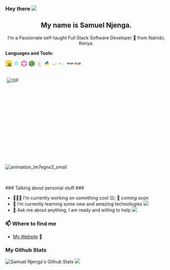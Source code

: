 ### Hey there <img src="https://media.giphy.com/media/hvRJCLFzcasrR4ia7z/giphy.gif" width="25px">
<h2 align="center">My name is Samuel Njenga.</h2>
<p align="center">I'm a Passionate self-taught Full Stack Software Developer 🚀 from Nairobi, Kenya.</p>

**Languages and Tools:**  

<code><img height="20" src="https://raw.githubusercontent.com/github/explore/80688e429a7d4ef2fca1e82350fe8e3517d3494d/topics/javascript/javascript.png"></code>
<code><img height="20" src="https://raw.githubusercontent.com/github/explore/80688e429a7d4ef2fca1e82350fe8e3517d3494d/topics/react/react.png"></code>
<code><img height="20" src="https://raw.githubusercontent.com/github/explore/5c058a388828bb5fde0bcafd4bc867b5bb3f26f3/topics/graphql/graphql.png"></code>
<code><img height="20" src="https://raw.githubusercontent.com/github/explore/80688e429a7d4ef2fca1e82350fe8e3517d3494d/topics/nodejs/nodejs.png"></code>
<code><img height="20" src="https://raw.githubusercontent.com/github/explore/80688e429a7d4ef2fca1e82350fe8e3517d3494d/topics/java/java.png"></code>
<code><img height="20" src="https://raw.githubusercontent.com/github/explore/80688e429a7d4ef2fca1e82350fe8e3517d3494d/topics/python/python.png"></code>
<code><img height="20" src="https://raw.githubusercontent.com/github/explore/80688e429a7d4ef2fca1e82350fe8e3517d3494d/topics/mysql/mysql.png"></code>
<code><img height="20" src="https://raw.githubusercontent.com/github/explore/80688e429a7d4ef2fca1e82350fe8e3517d3494d/topics/mongodb/mongodb.png"></code>
<code><img height="20" src="https://raw.githubusercontent.com/github/explore/80688e429a7d4ef2fca1e82350fe8e3517d3494d/topics/django/django.png"></code>
<code><img height="20" src="https://raw.githubusercontent.com/github/explore/80688e429a7d4ef2fca1e82350fe8e3517d3494d/topics/git/git.png"></code>

<br />
<img align="right" alt="GIF" src="https://github.com/abhisheknaiidu/abhisheknaiidu/blob/master/code.gif?raw=true" width="500" height="270" />

![animation_lm7egnx2_small](https://github.com/SamuelNjenga/SamuelNjenga/assets/35728717/1f1f592b-5177-4b4b-9169-b07e996381db)

<br />
<br />
### Talking about personal stuff ###

- 👨🏽‍💻 I’m currently working on something cool :wink:;  🚀 *coming soon*
- 🌱 I’m currently learning some new and amazing technologies <img src="https://media.giphy.com/media/WUlplcMpOCEmTGBtBW/giphy.gif" width="30">
- 💬 Ask me about anything, I am ready and willing to help <img src="https://media.giphy.com/media/VgCDAzcKvsR6OM0uWg/giphy.gif" width="50">

### 📫 Where to find me
- [My Website](https://samuelnjenga.netlify.app/) 🔗


### My Github Stats
![Samuel Njenga's Github Stats](https://github-readme-stats.vercel.app/api?username=SamuelNjenga&show_icons=true&theme=radical)
<a href="http://www.github.com/SamuelNjenga"><img src="https://github-readme-streak-stats.herokuapp.com/?user=SamuelNjenga&stroke=ffffff&background=1c1917&ring=14b8a6&fire=14b8a6&currStreakNum=ffffff&currStreakLabel=14b8a6&sideNums=ffffff&sideLabels=ffffff&dates=ffffff&hide_border=true" /></a>

